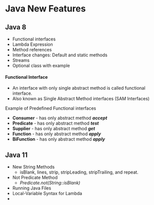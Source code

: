 # Java New Features

## Java 8

* Functional interfaces
* Lambda Expression
* Method references
* Interface changes: Default and static methods
* Streams
* Optional class with example

#### Functional Interface

- An interface with only single abstract method is called functional interface.
- Also known as Single Abstract Method interfaces (SAM Interfaces)

Example of Predefined Functional interfaces

* **Consumer** - has only abstract method **_accept_**
* **Predicate** - has only abstract method **_test_**
* **Supplier** - has only abstract method **_get_**
* **Function** - has only abstract method **_apply_**
* **BiFunction** - has only abstract method **_apply_**


## Java 11

* New String Methods
    * isBlank, lines, strip, stripLeading, stripTrailing, and repeat.
* Not Predicate Method
    * _Predicate.not(String::isBlank)_
* Running Java Files
* Local-Variable Syntax for Lambda
* 